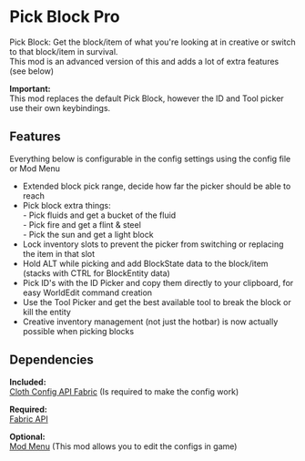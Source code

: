 # **Pick Block Pro**

Pick Block: Get the block/item of what you're looking at in creative or switch to that block/item in survival.  
This mod is an advanced version of this and adds a lot of extra features (see below)

**Important:**  
This mod replaces the default Pick Block, however the ID and Tool picker use their own keybindings.  

## **Features**
Everything below is configurable in the config settings using the config file or Mod Menu
- Extended block pick range, decide how far the picker should be able to reach
- Pick block extra things:  
      - Pick fluids and get a bucket of the fluid  
      - Pick fire and get a flint & steel  
      - Pick the sun and get a light block  
- Lock inventory slots to prevent the picker from switching or replacing the item in that slot
- Hold ALT while picking and add BlockState data to the block/item (stacks with CTRL for BlockEntity data)
- Pick ID's with the ID Picker and copy them directly to your clipboard, for easy WorldEdit command creation
- Use the Tool Picker and get the best available tool to break the block or kill the entity
- Creative inventory management (not just the hotbar) is now actually possible when picking blocks

## **Dependencies**

**Included:**  
[Cloth Config API Fabric](https://github.com/shedaniel/cloth-config) (Is required to make the config work)
 		
**Required:**  
[Fabric API](https://github.com/FabricMC/fabric)

**Optional:**  
[Mod Menu](https://github.com/TerraformersMC/ModMenu) (This mod allows you to edit the configs in game)
